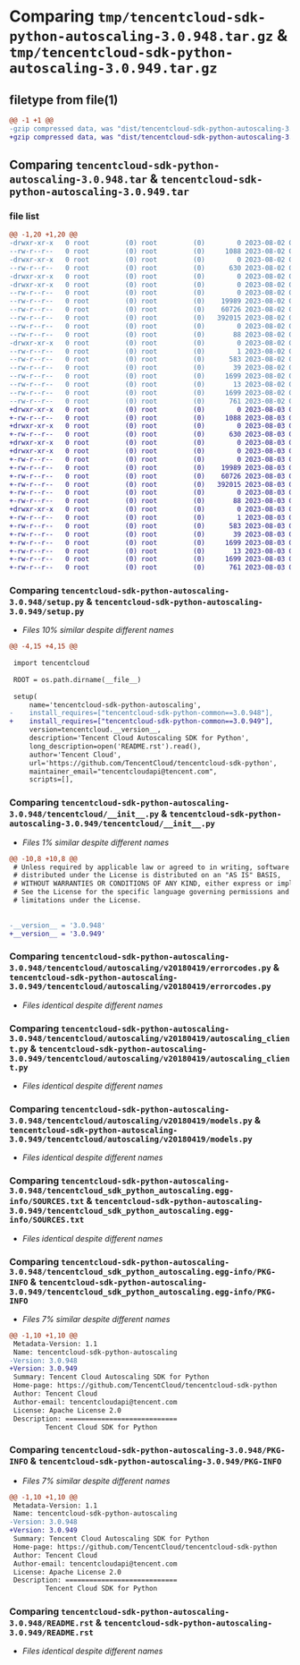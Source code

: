 # Comparing `tmp/tencentcloud-sdk-python-autoscaling-3.0.948.tar.gz` & `tmp/tencentcloud-sdk-python-autoscaling-3.0.949.tar.gz`

## filetype from file(1)

```diff
@@ -1 +1 @@
-gzip compressed data, was "dist/tencentcloud-sdk-python-autoscaling-3.0.948.tar", last modified: Wed Aug  2 00:23:08 2023, max compression
+gzip compressed data, was "dist/tencentcloud-sdk-python-autoscaling-3.0.949.tar", last modified: Thu Aug  3 00:19:26 2023, max compression
```

## Comparing `tencentcloud-sdk-python-autoscaling-3.0.948.tar` & `tencentcloud-sdk-python-autoscaling-3.0.949.tar`

### file list

```diff
@@ -1,20 +1,20 @@
-drwxr-xr-x   0 root         (0) root         (0)        0 2023-08-02 00:23:08.000000 tencentcloud-sdk-python-autoscaling-3.0.948/
--rw-r--r--   0 root         (0) root         (0)     1088 2023-08-02 00:23:08.000000 tencentcloud-sdk-python-autoscaling-3.0.948/setup.py
-drwxr-xr-x   0 root         (0) root         (0)        0 2023-08-02 00:23:08.000000 tencentcloud-sdk-python-autoscaling-3.0.948/tencentcloud/
--rw-r--r--   0 root         (0) root         (0)      630 2023-08-02 00:23:08.000000 tencentcloud-sdk-python-autoscaling-3.0.948/tencentcloud/__init__.py
-drwxr-xr-x   0 root         (0) root         (0)        0 2023-08-02 00:23:08.000000 tencentcloud-sdk-python-autoscaling-3.0.948/tencentcloud/autoscaling/
-drwxr-xr-x   0 root         (0) root         (0)        0 2023-08-02 00:23:08.000000 tencentcloud-sdk-python-autoscaling-3.0.948/tencentcloud/autoscaling/v20180419/
--rw-r--r--   0 root         (0) root         (0)        0 2023-08-02 00:23:08.000000 tencentcloud-sdk-python-autoscaling-3.0.948/tencentcloud/autoscaling/v20180419/__init__.py
--rw-r--r--   0 root         (0) root         (0)    19989 2023-08-02 00:23:08.000000 tencentcloud-sdk-python-autoscaling-3.0.948/tencentcloud/autoscaling/v20180419/errorcodes.py
--rw-r--r--   0 root         (0) root         (0)    60726 2023-08-02 00:23:08.000000 tencentcloud-sdk-python-autoscaling-3.0.948/tencentcloud/autoscaling/v20180419/autoscaling_client.py
--rw-r--r--   0 root         (0) root         (0)   392015 2023-08-02 00:23:08.000000 tencentcloud-sdk-python-autoscaling-3.0.948/tencentcloud/autoscaling/v20180419/models.py
--rw-r--r--   0 root         (0) root         (0)        0 2023-08-02 00:23:08.000000 tencentcloud-sdk-python-autoscaling-3.0.948/tencentcloud/autoscaling/__init__.py
--rw-r--r--   0 root         (0) root         (0)       88 2023-08-02 00:23:08.000000 tencentcloud-sdk-python-autoscaling-3.0.948/setup.cfg
-drwxr-xr-x   0 root         (0) root         (0)        0 2023-08-02 00:23:08.000000 tencentcloud-sdk-python-autoscaling-3.0.948/tencentcloud_sdk_python_autoscaling.egg-info/
--rw-r--r--   0 root         (0) root         (0)        1 2023-08-02 00:23:08.000000 tencentcloud-sdk-python-autoscaling-3.0.948/tencentcloud_sdk_python_autoscaling.egg-info/dependency_links.txt
--rw-r--r--   0 root         (0) root         (0)      583 2023-08-02 00:23:08.000000 tencentcloud-sdk-python-autoscaling-3.0.948/tencentcloud_sdk_python_autoscaling.egg-info/SOURCES.txt
--rw-r--r--   0 root         (0) root         (0)       39 2023-08-02 00:23:08.000000 tencentcloud-sdk-python-autoscaling-3.0.948/tencentcloud_sdk_python_autoscaling.egg-info/requires.txt
--rw-r--r--   0 root         (0) root         (0)     1699 2023-08-02 00:23:08.000000 tencentcloud-sdk-python-autoscaling-3.0.948/tencentcloud_sdk_python_autoscaling.egg-info/PKG-INFO
--rw-r--r--   0 root         (0) root         (0)       13 2023-08-02 00:23:08.000000 tencentcloud-sdk-python-autoscaling-3.0.948/tencentcloud_sdk_python_autoscaling.egg-info/top_level.txt
--rw-r--r--   0 root         (0) root         (0)     1699 2023-08-02 00:23:08.000000 tencentcloud-sdk-python-autoscaling-3.0.948/PKG-INFO
--rw-r--r--   0 root         (0) root         (0)      761 2023-08-02 00:23:08.000000 tencentcloud-sdk-python-autoscaling-3.0.948/README.rst
+drwxr-xr-x   0 root         (0) root         (0)        0 2023-08-03 00:19:26.000000 tencentcloud-sdk-python-autoscaling-3.0.949/
+-rw-r--r--   0 root         (0) root         (0)     1088 2023-08-03 00:19:26.000000 tencentcloud-sdk-python-autoscaling-3.0.949/setup.py
+drwxr-xr-x   0 root         (0) root         (0)        0 2023-08-03 00:19:26.000000 tencentcloud-sdk-python-autoscaling-3.0.949/tencentcloud/
+-rw-r--r--   0 root         (0) root         (0)      630 2023-08-03 00:19:26.000000 tencentcloud-sdk-python-autoscaling-3.0.949/tencentcloud/__init__.py
+drwxr-xr-x   0 root         (0) root         (0)        0 2023-08-03 00:19:26.000000 tencentcloud-sdk-python-autoscaling-3.0.949/tencentcloud/autoscaling/
+drwxr-xr-x   0 root         (0) root         (0)        0 2023-08-03 00:19:26.000000 tencentcloud-sdk-python-autoscaling-3.0.949/tencentcloud/autoscaling/v20180419/
+-rw-r--r--   0 root         (0) root         (0)        0 2023-08-03 00:19:26.000000 tencentcloud-sdk-python-autoscaling-3.0.949/tencentcloud/autoscaling/v20180419/__init__.py
+-rw-r--r--   0 root         (0) root         (0)    19989 2023-08-03 00:19:26.000000 tencentcloud-sdk-python-autoscaling-3.0.949/tencentcloud/autoscaling/v20180419/errorcodes.py
+-rw-r--r--   0 root         (0) root         (0)    60726 2023-08-03 00:19:26.000000 tencentcloud-sdk-python-autoscaling-3.0.949/tencentcloud/autoscaling/v20180419/autoscaling_client.py
+-rw-r--r--   0 root         (0) root         (0)   392015 2023-08-03 00:19:26.000000 tencentcloud-sdk-python-autoscaling-3.0.949/tencentcloud/autoscaling/v20180419/models.py
+-rw-r--r--   0 root         (0) root         (0)        0 2023-08-03 00:19:26.000000 tencentcloud-sdk-python-autoscaling-3.0.949/tencentcloud/autoscaling/__init__.py
+-rw-r--r--   0 root         (0) root         (0)       88 2023-08-03 00:19:26.000000 tencentcloud-sdk-python-autoscaling-3.0.949/setup.cfg
+drwxr-xr-x   0 root         (0) root         (0)        0 2023-08-03 00:19:26.000000 tencentcloud-sdk-python-autoscaling-3.0.949/tencentcloud_sdk_python_autoscaling.egg-info/
+-rw-r--r--   0 root         (0) root         (0)        1 2023-08-03 00:19:26.000000 tencentcloud-sdk-python-autoscaling-3.0.949/tencentcloud_sdk_python_autoscaling.egg-info/dependency_links.txt
+-rw-r--r--   0 root         (0) root         (0)      583 2023-08-03 00:19:26.000000 tencentcloud-sdk-python-autoscaling-3.0.949/tencentcloud_sdk_python_autoscaling.egg-info/SOURCES.txt
+-rw-r--r--   0 root         (0) root         (0)       39 2023-08-03 00:19:26.000000 tencentcloud-sdk-python-autoscaling-3.0.949/tencentcloud_sdk_python_autoscaling.egg-info/requires.txt
+-rw-r--r--   0 root         (0) root         (0)     1699 2023-08-03 00:19:26.000000 tencentcloud-sdk-python-autoscaling-3.0.949/tencentcloud_sdk_python_autoscaling.egg-info/PKG-INFO
+-rw-r--r--   0 root         (0) root         (0)       13 2023-08-03 00:19:26.000000 tencentcloud-sdk-python-autoscaling-3.0.949/tencentcloud_sdk_python_autoscaling.egg-info/top_level.txt
+-rw-r--r--   0 root         (0) root         (0)     1699 2023-08-03 00:19:26.000000 tencentcloud-sdk-python-autoscaling-3.0.949/PKG-INFO
+-rw-r--r--   0 root         (0) root         (0)      761 2023-08-03 00:19:26.000000 tencentcloud-sdk-python-autoscaling-3.0.949/README.rst
```

### Comparing `tencentcloud-sdk-python-autoscaling-3.0.948/setup.py` & `tencentcloud-sdk-python-autoscaling-3.0.949/setup.py`

 * *Files 10% similar despite different names*

```diff
@@ -4,15 +4,15 @@
 
 import tencentcloud
 
 ROOT = os.path.dirname(__file__)
 
 setup(
     name='tencentcloud-sdk-python-autoscaling',
-    install_requires=["tencentcloud-sdk-python-common==3.0.948"],
+    install_requires=["tencentcloud-sdk-python-common==3.0.949"],
     version=tencentcloud.__version__,
     description='Tencent Cloud Autoscaling SDK for Python',
     long_description=open('README.rst').read(),
     author='Tencent Cloud',
     url='https://github.com/TencentCloud/tencentcloud-sdk-python',
     maintainer_email="tencentcloudapi@tencent.com",
     scripts=[],
```

### Comparing `tencentcloud-sdk-python-autoscaling-3.0.948/tencentcloud/__init__.py` & `tencentcloud-sdk-python-autoscaling-3.0.949/tencentcloud/__init__.py`

 * *Files 1% similar despite different names*

```diff
@@ -10,8 +10,8 @@
 # Unless required by applicable law or agreed to in writing, software
 # distributed under the License is distributed on an "AS IS" BASIS,
 # WITHOUT WARRANTIES OR CONDITIONS OF ANY KIND, either express or implied.
 # See the License for the specific language governing permissions and
 # limitations under the License.
 
 
-__version__ = '3.0.948'
+__version__ = '3.0.949'
```

### Comparing `tencentcloud-sdk-python-autoscaling-3.0.948/tencentcloud/autoscaling/v20180419/errorcodes.py` & `tencentcloud-sdk-python-autoscaling-3.0.949/tencentcloud/autoscaling/v20180419/errorcodes.py`

 * *Files identical despite different names*

### Comparing `tencentcloud-sdk-python-autoscaling-3.0.948/tencentcloud/autoscaling/v20180419/autoscaling_client.py` & `tencentcloud-sdk-python-autoscaling-3.0.949/tencentcloud/autoscaling/v20180419/autoscaling_client.py`

 * *Files identical despite different names*

### Comparing `tencentcloud-sdk-python-autoscaling-3.0.948/tencentcloud/autoscaling/v20180419/models.py` & `tencentcloud-sdk-python-autoscaling-3.0.949/tencentcloud/autoscaling/v20180419/models.py`

 * *Files identical despite different names*

### Comparing `tencentcloud-sdk-python-autoscaling-3.0.948/tencentcloud_sdk_python_autoscaling.egg-info/SOURCES.txt` & `tencentcloud-sdk-python-autoscaling-3.0.949/tencentcloud_sdk_python_autoscaling.egg-info/SOURCES.txt`

 * *Files identical despite different names*

### Comparing `tencentcloud-sdk-python-autoscaling-3.0.948/tencentcloud_sdk_python_autoscaling.egg-info/PKG-INFO` & `tencentcloud-sdk-python-autoscaling-3.0.949/tencentcloud_sdk_python_autoscaling.egg-info/PKG-INFO`

 * *Files 7% similar despite different names*

```diff
@@ -1,10 +1,10 @@
 Metadata-Version: 1.1
 Name: tencentcloud-sdk-python-autoscaling
-Version: 3.0.948
+Version: 3.0.949
 Summary: Tencent Cloud Autoscaling SDK for Python
 Home-page: https://github.com/TencentCloud/tencentcloud-sdk-python
 Author: Tencent Cloud
 Author-email: tencentcloudapi@tencent.com
 License: Apache License 2.0
 Description: ============================
         Tencent Cloud SDK for Python
```

### Comparing `tencentcloud-sdk-python-autoscaling-3.0.948/PKG-INFO` & `tencentcloud-sdk-python-autoscaling-3.0.949/PKG-INFO`

 * *Files 7% similar despite different names*

```diff
@@ -1,10 +1,10 @@
 Metadata-Version: 1.1
 Name: tencentcloud-sdk-python-autoscaling
-Version: 3.0.948
+Version: 3.0.949
 Summary: Tencent Cloud Autoscaling SDK for Python
 Home-page: https://github.com/TencentCloud/tencentcloud-sdk-python
 Author: Tencent Cloud
 Author-email: tencentcloudapi@tencent.com
 License: Apache License 2.0
 Description: ============================
         Tencent Cloud SDK for Python
```

### Comparing `tencentcloud-sdk-python-autoscaling-3.0.948/README.rst` & `tencentcloud-sdk-python-autoscaling-3.0.949/README.rst`

 * *Files identical despite different names*

